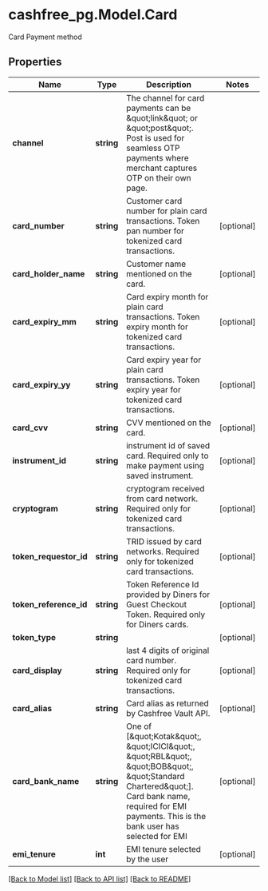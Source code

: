 # cashfree_pg.Model.Card
Card Payment method

## Properties

Name | Type | Description | Notes
------------ | ------------- | ------------- | -------------
**channel** | **string** | The channel for card payments can be \&quot;link\&quot; or \&quot;post\&quot;. Post is used for seamless OTP payments where merchant captures OTP on their own page. | 
**card_number** | **string** | Customer card number for plain card transactions. Token pan number for tokenized card transactions. | [optional] 
**card_holder_name** | **string** | Customer name mentioned on the card. | [optional] 
**card_expiry_mm** | **string** | Card expiry month for plain card transactions. Token expiry month for tokenized card transactions. | [optional] 
**card_expiry_yy** | **string** | Card expiry year for plain card transactions. Token expiry year for tokenized card transactions. | [optional] 
**card_cvv** | **string** | CVV mentioned on the card. | [optional] 
**instrument_id** | **string** | instrument id of saved card. Required only to make payment using saved instrument. | [optional] 
**cryptogram** | **string** | cryptogram received from card network. Required only for tokenized card transactions. | [optional] 
**token_requestor_id** | **string** | TRID issued by card networks. Required only for tokenized card transactions. | [optional] 
**token_reference_id** | **string** | Token Reference Id provided by Diners for Guest Checkout Token.  Required only for Diners cards. | [optional] 
**token_type** | **string** |  | [optional] 
**card_display** | **string** | last 4 digits of original card number. Required only for tokenized card transactions. | [optional] 
**card_alias** | **string** | Card alias as returned by Cashfree Vault API. | [optional] 
**card_bank_name** | **string** | One of [\&quot;Kotak\&quot;, \&quot;ICICI\&quot;, \&quot;RBL\&quot;, \&quot;BOB\&quot;, \&quot;Standard Chartered\&quot;]. Card bank name, required for EMI payments. This is the bank user has selected for EMI | [optional] 
**emi_tenure** | **int** | EMI tenure selected by the user | [optional] 

[[Back to Model list]](../README.md#documentation-for-models) [[Back to API list]](../README.md#documentation-for-api-endpoints) [[Back to README]](../README.md)

